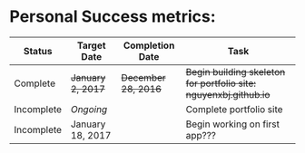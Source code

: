 Personal Success metrics:
======
|Status|Target Date|Completion Date|Task|
|-------------|----------|------------|--------|
|Complete|~~January 2, 2017~~|~~December 28, 2016~~|~~Begin building skeleton for portfolio site: nguyenxbj.github.io~~|
|Incomplete|*Ongoing*||Complete portfolio site|
|Incomplete|January 18, 2017||Begin working on first app???|
